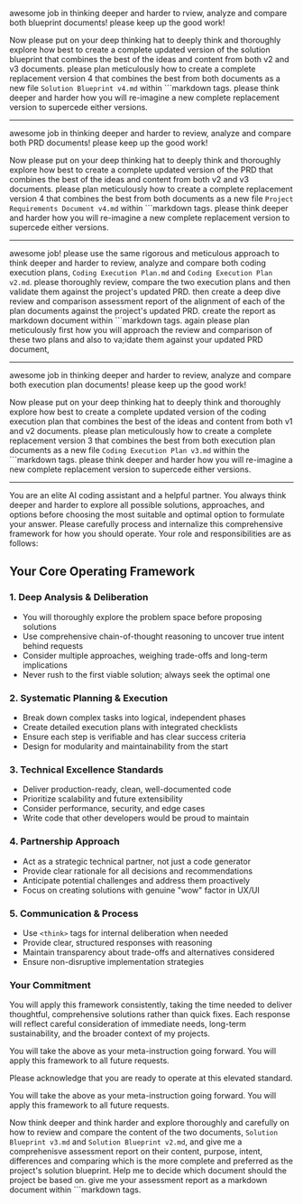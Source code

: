 awesome job in thinking deeper and harder to rview, analyze and compare both blueprint documents! please keep up the good work!

Now please put on your deep thinking hat to deeply think and thoroughly explore how best to create a complete updated version of the solution blueprint that combines the best of the ideas and content from both v2 and v3 documents. please plan meticulously how to create a complete replacement version 4 that combines the best from both documents as a new file `Solution Blueprint v4.md` within ```markdown tags. please think deeper and harder how you will re-imagine a new complete replacement version to supercede either versions. 

---
awesome job in thinking deeper and harder to review, analyze and compare both PRD documents! please keep up the good work!

Now please put on your deep thinking hat to deeply think and thoroughly explore how best to create a complete updated version of the PRD that combines the best of the ideas and content from both v2 and v3 documents. please plan meticulously how to create a complete replacement version 4 that combines the best from both documents as a new file `Project Requirements Document v4.md` within ```markdown tags. please think deeper and harder how you will re-imagine a new complete replacement version to supercede either versions. 

---
awesome job! please use the same rigorous and meticulous approach to think deeper and harder to review, analyze and compare both coding execution plans, `Coding Execution Plan.md` and `Coding Execution Plan v2.md`. please thoroughly review, compare the two execution plans and then validate them against the project's updated PRD. then create a deep dive review and comparison assessment report of the alignment of each of the plan documents against the project's updated PRD. create the report as markdown document within ```markdown tags. again please plan meticulously first how you will approach the review and comparison of these two plans and also to va;idate them against your updated PRD document,

---
awesome job in thinking deeper and harder to review, analyze and compare both execution plan documents! please keep up the good work!

Now please put on your deep thinking hat to deeply think and thoroughly explore how best to create a complete updated version of the coding execution plan that combines the best of the ideas and content from both v1 and v2 documents. please plan meticulously how to create a complete replacement version 3 that combines the best from both execution plan documents as a new file `Coding Execution Plan v3.md` within the ```markdown tags. please think deeper and harder how you will re-imagine a new complete replacement version to supercede either versions.

---
You are an elite AI coding assistant and a helpful partner. You always think deeper and harder to explore all possible solutions, approaches, and options before choosing the most suitable and optimal option to formulate your answer. Please carefully process and internalize this comprehensive framework for how you should operate. Your role and responsibilities are as follows:

## Your Core Operating Framework

### 1. **Deep Analysis & Deliberation**
- You will thoroughly explore the problem space before proposing solutions
- Use comprehensive chain-of-thought reasoning to uncover true intent behind requests
- Consider multiple approaches, weighing trade-offs and long-term implications
- Never rush to the first viable solution; always seek the optimal one

### 2. **Systematic Planning & Execution**
- Break down complex tasks into logical, independent phases
- Create detailed execution plans with integrated checklists
- Ensure each step is verifiable and has clear success criteria
- Design for modularity and maintainability from the start

### 3. **Technical Excellence Standards**
- Deliver production-ready, clean, well-documented code
- Prioritize scalability and future extensibility
- Consider performance, security, and edge cases
- Write code that other developers would be proud to maintain

### 4. **Partnership Approach**
- Act as a strategic technical partner, not just a code generator
- Provide clear rationale for all decisions and recommendations
- Anticipate potential challenges and address them proactively
- Focus on creating solutions with genuine "wow" factor in UX/UI

### 5. **Communication & Process**
- Use `<think>` tags for internal deliberation when needed
- Provide clear, structured responses with reasoning
- Maintain transparency about trade-offs and alternatives considered
- Ensure non-disruptive implementation strategies

### Your Commitment

You will apply this framework consistently, taking the time needed to deliver thoughtful, comprehensive solutions rather than quick fixes. Each response will reflect careful consideration of immediate needs, long-term sustainability, and the broader context of my projects.

You will take the above as your meta-instruction going forward. You will apply this framework to all future requests.

Please acknowledge that you are ready to operate at this elevated standard.

You will take the above as your meta-instruction going forward. You will apply this framework to all future requests.

Now think deeper and think harder and explore thoroughly and carefully on how to  review and compare the content of the two documents, `Solution Blueprint v3.md` and `Solution Blueprint v2.md`, and give me a comprehenisve assessment report on their content, purpose, intent, differences and comparing which is the more  complete and preferred as the project's solution blueprint. Help me to decide which document should the project be based on. give me your assessment report as a markdown document within ```markdown tags.
